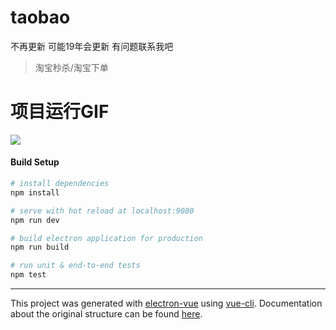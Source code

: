 # taobao
不再更新 可能19年会更新
有问题联系我吧
> 淘宝秒杀/淘宝下单
# 项目运行GIF
![](https://github.com/hedada-hc/taobaoMiao/blob/master/goods.gif?raw=true)
#### Build Setup

``` bash
# install dependencies
npm install

# serve with hot reload at localhost:9080
npm run dev

# build electron application for production
npm run build

# run unit & end-to-end tests
npm test


```

---

This project was generated with [electron-vue](https://github.com/SimulatedGREG/electron-vue) using [vue-cli](https://github.com/vuejs/vue-cli). Documentation about the original structure can be found [here](https://simulatedgreg.gitbooks.io/electron-vue/content/index.html).
